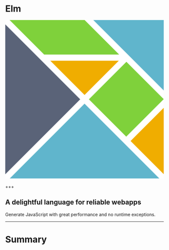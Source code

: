 # Elm

![Elm Logo](assets/elm-logo.png)

+++

## A delightful language for reliable webapps

Generate JavaScript with great performance and no runtime exceptions.

---

# Summary
